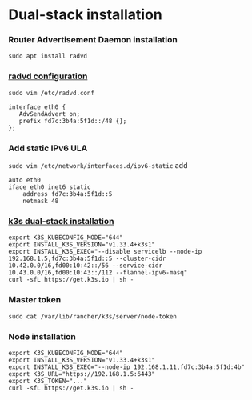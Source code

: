 # Dual-stack installation

### Router Advertisement Daemon installation
```
sudo apt install radvd
```

### [radvd configuration](https://linux.die.net/man/5/radvd.conf)
`sudo vim /etc/radvd.conf`
```
interface eth0 {
   AdvSendAdvert on;
   prefix fd7c:3b4a:5f1d::/48 {};
};
```

### Add static IPv6 ULA
`sudo vim /etc/network/interfaces.d/ipv6-static`
add
```
auto eth0
iface eth0 inet6 static
    address fd7c:3b4a:5f1d::5
    netmask 48
```

### [k3s dual-stack installation](https://docs.k3s.io/installation/network-options#dual-stack-installation)
```
export K3S_KUBECONFIG_MODE="644"
export INSTALL_K3S_VERSION="v1.33.4+k3s1"
export INSTALL_K3S_EXEC="--disable servicelb --node-ip 192.168.1.5,fd7c:3b4a:5f1d::5 --cluster-cidr 10.42.0.0/16,fd00:10:42::/56 --service-cidr 10.43.0.0/16,fd00:10:43::/112 --flannel-ipv6-masq"
curl -sfL https://get.k3s.io | sh -
```

### Master token
`sudo cat /var/lib/rancher/k3s/server/node-token`

### Node installation
```
export K3S_KUBECONFIG_MODE="644"
export INSTALL_K3S_VERSION="v1.33.4+k3s1"
export INSTALL_K3S_EXEC="--node-ip 192.168.1.11,fd7c:3b4a:5f1d:4b"
export K3S_URL="https://192.168.1.5:6443"
export K3S_TOKEN="..."
curl -sfL https://get.k3s.io | sh -
```

